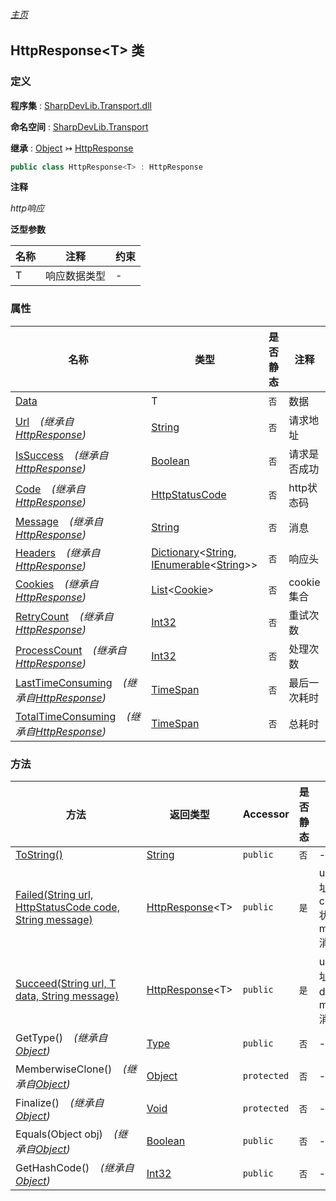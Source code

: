 ###### [主页](./Index.md "主页")

## HttpResponse\<T\> 类

### 定义

**程序集** : [SharpDevLib.Transport.dll](./SharpDevLib.Transport.assembly.md "SharpDevLib.Transport.dll")

**命名空间** : [SharpDevLib.Transport](./SharpDevLib.Transport.namespace.md "SharpDevLib.Transport")

**继承** : [Object](https://learn.microsoft.com/en-us/dotnet/api/system.object "Object") ↣ [HttpResponse](./SharpDevLib.Transport.HttpResponse.md "HttpResponse")

``` csharp
public class HttpResponse<T> : HttpResponse
```

**注释**

*http响应*


**泛型参数**

|名称|注释|约束|
|---|---|---|
|T|响应数据类型|-|




### 属性

|名称|类型|是否静态|注释|
|---|---|---|---|
|[Data](./SharpDevLib.Transport.HttpResponse.1.Data.md "Data")|T|`否`|数据|
|[Url](./SharpDevLib.Transport.HttpResponse.Url.md "Url")&nbsp;&nbsp;&nbsp;&nbsp;*(继承自[HttpResponse](./SharpDevLib.Transport.HttpResponse.md "HttpResponse"))*|[String](https://learn.microsoft.com/en-us/dotnet/api/system.string "String")|`否`|请求地址|
|[IsSuccess](./SharpDevLib.Transport.HttpResponse.IsSuccess.md "IsSuccess")&nbsp;&nbsp;&nbsp;&nbsp;*(继承自[HttpResponse](./SharpDevLib.Transport.HttpResponse.md "HttpResponse"))*|[Boolean](https://learn.microsoft.com/en-us/dotnet/api/system.boolean "Boolean")|`否`|请求是否成功|
|[Code](./SharpDevLib.Transport.HttpResponse.Code.md "Code")&nbsp;&nbsp;&nbsp;&nbsp;*(继承自[HttpResponse](./SharpDevLib.Transport.HttpResponse.md "HttpResponse"))*|[HttpStatusCode](https://learn.microsoft.com/en-us/dotnet/api/system.net.httpstatuscode "HttpStatusCode")|`否`|http状态码|
|[Message](./SharpDevLib.Transport.HttpResponse.Message.md "Message")&nbsp;&nbsp;&nbsp;&nbsp;*(继承自[HttpResponse](./SharpDevLib.Transport.HttpResponse.md "HttpResponse"))*|[String](https://learn.microsoft.com/en-us/dotnet/api/system.string "String")|`否`|消息|
|[Headers](./SharpDevLib.Transport.HttpResponse.Headers.md "Headers")&nbsp;&nbsp;&nbsp;&nbsp;*(继承自[HttpResponse](./SharpDevLib.Transport.HttpResponse.md "HttpResponse"))*|[Dictionary](https://learn.microsoft.com/en-us/dotnet/api/system.collections.generic.dictionary-2 "Dictionary")\<[String](https://learn.microsoft.com/en-us/dotnet/api/system.string "String"), [IEnumerable](https://learn.microsoft.com/en-us/dotnet/api/system.collections.generic.ienumerable-1 "IEnumerable")\<[String](https://learn.microsoft.com/en-us/dotnet/api/system.string "String")\>\>|`否`|响应头|
|[Cookies](./SharpDevLib.Transport.HttpResponse.Cookies.md "Cookies")&nbsp;&nbsp;&nbsp;&nbsp;*(继承自[HttpResponse](./SharpDevLib.Transport.HttpResponse.md "HttpResponse"))*|[List](https://learn.microsoft.com/en-us/dotnet/api/system.collections.generic.list-1 "List")\<[Cookie](https://learn.microsoft.com/en-us/dotnet/api/system.net.cookie "Cookie")\>|`否`|cookie集合|
|[RetryCount](./SharpDevLib.Transport.HttpResponse.RetryCount.md "RetryCount")&nbsp;&nbsp;&nbsp;&nbsp;*(继承自[HttpResponse](./SharpDevLib.Transport.HttpResponse.md "HttpResponse"))*|[Int32](https://learn.microsoft.com/en-us/dotnet/api/system.int32 "Int32")|`否`|重试次数|
|[ProcessCount](./SharpDevLib.Transport.HttpResponse.ProcessCount.md "ProcessCount")&nbsp;&nbsp;&nbsp;&nbsp;*(继承自[HttpResponse](./SharpDevLib.Transport.HttpResponse.md "HttpResponse"))*|[Int32](https://learn.microsoft.com/en-us/dotnet/api/system.int32 "Int32")|`否`|处理次数|
|[LastTimeConsuming](./SharpDevLib.Transport.HttpResponse.LastTimeConsuming.md "LastTimeConsuming")&nbsp;&nbsp;&nbsp;&nbsp;*(继承自[HttpResponse](./SharpDevLib.Transport.HttpResponse.md "HttpResponse"))*|[TimeSpan](https://learn.microsoft.com/en-us/dotnet/api/system.timespan "TimeSpan")|`否`|最后一次耗时|
|[TotalTimeConsuming](./SharpDevLib.Transport.HttpResponse.TotalTimeConsuming.md "TotalTimeConsuming")&nbsp;&nbsp;&nbsp;&nbsp;*(继承自[HttpResponse](./SharpDevLib.Transport.HttpResponse.md "HttpResponse"))*|[TimeSpan](https://learn.microsoft.com/en-us/dotnet/api/system.timespan "TimeSpan")|`否`|总耗时|


### 方法

|方法|返回类型|Accessor|是否静态|参数|
|---|---|---|---|---|
|[ToString()](./SharpDevLib.Transport.HttpResponse.1.ToString.md "ToString()")|[String](https://learn.microsoft.com/en-us/dotnet/api/system.string "String")|`public`|`否`|-|
|[Failed(String url, HttpStatusCode code, String message)](./SharpDevLib.Transport.HttpResponse.1.Failed.String.HttpStatusCode.String.md "Failed(String url, HttpStatusCode code, String message)")|[HttpResponse](./SharpDevLib.Transport.HttpResponse.1.md "HttpResponse")\<T\>|`public`|`是`|url:请求地址<br>code:http状态码<br>message:消息|
|[Succeed(String url, T data, String message)](./SharpDevLib.Transport.HttpResponse.1.Succeed.String.T.String.md "Succeed(String url, T data, String message)")|[HttpResponse](./SharpDevLib.Transport.HttpResponse.1.md "HttpResponse")\<T\>|`public`|`是`|url:请求地址<br>data:数据<br>message:消息|
|GetType()&nbsp;&nbsp;&nbsp;&nbsp;*(继承自[Object](https://learn.microsoft.com/en-us/dotnet/api/system.object "Object"))*|[Type](https://learn.microsoft.com/en-us/dotnet/api/system.type "Type")|`public`|`否`|-|
|MemberwiseClone()&nbsp;&nbsp;&nbsp;&nbsp;*(继承自[Object](https://learn.microsoft.com/en-us/dotnet/api/system.object "Object"))*|[Object](https://learn.microsoft.com/en-us/dotnet/api/system.object "Object")|`protected`|`否`|-|
|Finalize()&nbsp;&nbsp;&nbsp;&nbsp;*(继承自[Object](https://learn.microsoft.com/en-us/dotnet/api/system.object "Object"))*|[Void](https://learn.microsoft.com/en-us/dotnet/api/system.void "Void")|`protected`|`否`|-|
|Equals(Object obj)&nbsp;&nbsp;&nbsp;&nbsp;*(继承自[Object](https://learn.microsoft.com/en-us/dotnet/api/system.object "Object"))*|[Boolean](https://learn.microsoft.com/en-us/dotnet/api/system.boolean "Boolean")|`public`|`否`|-|
|GetHashCode()&nbsp;&nbsp;&nbsp;&nbsp;*(继承自[Object](https://learn.microsoft.com/en-us/dotnet/api/system.object "Object"))*|[Int32](https://learn.microsoft.com/en-us/dotnet/api/system.int32 "Int32")|`public`|`否`|-|


